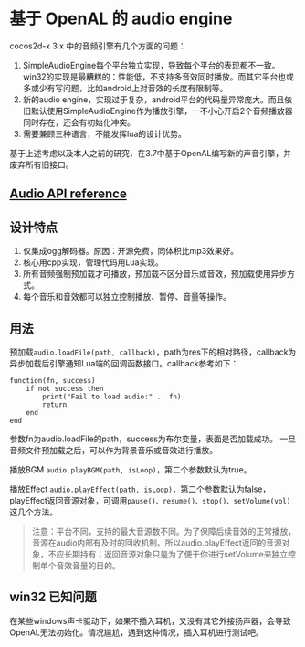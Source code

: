 # 基于 OpenAL 的 audio engine

cocos2d-x 3.x 中的音频引擎有几个方面的问题：

1. SimpleAudioEngine每个平台独立实现，导致每个平台的表现都不一致。win32的实现是最糟糕的：性能低，不支持多音效同时播放。而其它平台也或多或少有写问题，比如android上对音效的长度有限制等。
2. 新的audio engine，实现过于复杂，android平台的代码量异常庞大。而且依旧默认使用SimpleAudioEngine作为播放引擎，一不小心开启2个音频播放器同时存在，还会有初始化冲突。
3. 需要兼顾三种语言，不能发挥lua的设计优势。

基于上述考虑以及本人之前的研究，在3.7中基于OpenAL编写新的声音引擎，并废弃所有旧接口。

## [Audio API reference](../../api/audio/index.md)

## 设计特点

1. 仅集成ogg解码器。原因：开源免费，同体积比mp3效果好。
2. 核心用cpp实现，管理代码用Lua实现。
3. 所有音频强制预加载才可播放，预加载不区分音乐或音效，预加载使用异步方式。
4. 每个音乐和音效都可以独立控制播放、暂停、音量等操作。

## 用法

预加载`audio.loadFile(path, callback)`，path为res下的相对路径，callback为异步加载后引擎通知Lua端的回调函数接口。callback参考如下：

```
function(fn, success)
	if not success then
		print("Fail to load audio:" .. fn)
		return
	end
end
```

参数fn为audio.loadFile的path，success为布尔变量，表面是否加载成功。
一旦音频文件预加载之后，可以作为背景音乐或音效进行播放。

播放BGM `audio.playBGM(path, isLoop)`，第二个参数默认为true。

播放Effect `audio.playEffect(path, isLoop)`，第二个参数默认为false，playEffect返回音源对象，可调用`pause()、resume()、stop()、setVolume(vol)`这几个方法。

> 注意：平台不同，支持的最大音源数不同。为了保障后续音效的正常播放，音源在audio内部有及时的回收机制。所以audio.playEffect返回的音源对象，不应长期持有；返回音源对象只是为了便于你进行setVolume来独立控制单个音效音量的目的。

## win32 已知问题

在某些windows声卡驱动下，如果不插入耳机，又没有其它外接扬声器，会导致OpenAL无法初始化。情况尴尬，遇到这种情况，插入耳机进行测试吧。